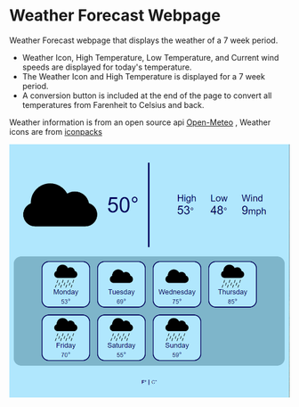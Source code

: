 # Weather Forecast Webpage
Weather Forecast webpage that displays the weather of a 7 week period.
 - Weather Icon, High Temperature, Low Temperature, and Current wind speeds are displayed for today's temperature.
 - The Weather Icon and High Temperature is displayed for a 7 week period.
 - A conversion button is included at the end of the page to convert all temperatures from Farenheit to Celsius and back.

Weather information is from an open source api [Open-Meteo](https://open-meteo.com/)
, Weather icons are from [iconpacks](https://www.iconpacks.net/free-icon-pack/free-black-weather-forecast-icon-pack-202.html)

![website_capture](https://github.com/bhsaio145/WeatherForecast/blob/main/Capture.PNG)
